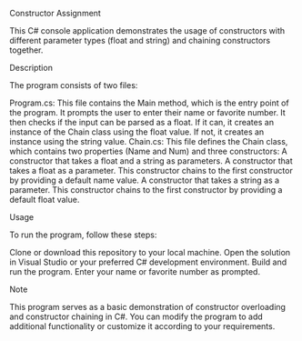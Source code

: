 Constructor Assignment

This C# console application demonstrates the usage of constructors with different parameter types (float and string) and chaining constructors together.

Description

The program consists of two files:

Program.cs: This file contains the Main method, which is the entry point of the program. It prompts the user to enter their name or favorite number. It then checks if the input can be parsed as a float. If it can, it creates an instance of the Chain class using the float value. If not, it creates an instance using the string value.
Chain.cs: This file defines the Chain class, which contains two properties (Name and Num) and three constructors:
A constructor that takes a float and a string as parameters.
A constructor that takes a float as a parameter. This constructor chains to the first constructor by providing a default name value.
A constructor that takes a string as a parameter. This constructor chains to the first constructor by providing a default float value.

Usage

To run the program, follow these steps:

Clone or download this repository to your local machine.
Open the solution in Visual Studio or your preferred C# development environment.
Build and run the program.
Enter your name or favorite number as prompted.

Note

This program serves as a basic demonstration of constructor overloading and constructor chaining in C#. You can modify the program to add additional functionality or customize it according to your requirements.
